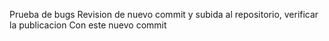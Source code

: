 Prueba de bugs
Revision de nuevo commit y subida al repositorio, verificar la publicacion
Con este nuevo commit